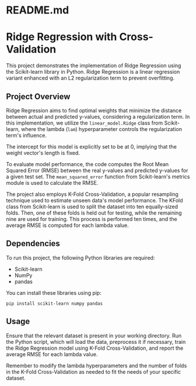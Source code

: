 # README.md

# Ridge Regression with Cross-Validation

This project demonstrates the implementation of Ridge Regression using the Scikit-learn library in Python. Ridge Regression is a linear regression variant enhanced with an L2 regularization term to prevent overfitting.

## Project Overview

Ridge Regression aims to find optimal weights that minimize the distance between actual and predicted y-values, considering a regularization term. In this implementation, we utilize the `linear_model.Ridge` class from Scikit-learn, where the lambda (`lam`) hyperparameter controls the regularization term's influence.

The intercept for this model is explicitly set to be at 0, implying that the weight vector's length is fixed.

To evaluate model performance, the code computes the Root Mean Squared Error (RMSE) between the real y-values and predicted y-values for a given test set. The `mean_squared_error` function from Scikit-learn's metrics module is used to calculate the RMSE.

The project also employs K-Fold Cross-Validation, a popular resampling technique used to estimate unseen data's model performance. The KFold class from Scikit-learn is used to split the dataset into ten equally-sized folds. Then, one of these folds is held out for testing, while the remaining nine are used for training. This process is performed ten times, and the average RMSE is computed for each lambda value.

## Dependencies

To run this project, the following Python libraries are required:

- Scikit-learn
- NumPy
- pandas

You can install these libraries using pip:

```
pip install scikit-learn numpy pandas
```

## Usage

Ensure that the relevant dataset is present in your working directory. Run the Python script, which will load the data, preprocess it if necessary, train the Ridge Regression model using K-Fold Cross-Validation, and report the average RMSE for each lambda value.

Remember to modify the lambda hyperparameters and the number of folds in the K-Fold Cross-Validation as needed to fit the needs of your specific dataset.
